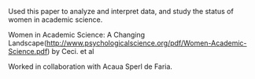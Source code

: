 Used this paper to analyze and interpret data, and study the status of women in academic science.

Women in Academic Science: A Changing Landscape(http://www.psychologicalscience.org/pdf/Women-Academic-Science.pdf) by Ceci. et al

Worked in collaboration with Acaua Sperl de Faria.